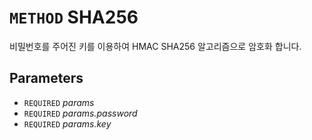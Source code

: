 # `METHOD` SHA256
비밀번호를 주어진 키를 이용하여 HMAC SHA256 알고리즘으로 암호화 합니다.

## Parameters
* `REQUIRED` *params*
* `REQUIRED` *params.password*
* `REQUIRED` *params.key*
